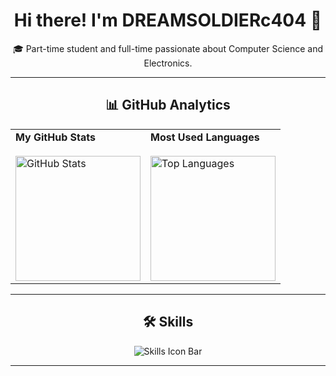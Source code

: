 <div align="center">

# Hi there! I'm DREAMSOLDIERc404 👋

🎓 Part-time student and full-time passionate about Computer Science and Electronics.

---

## 📊 GitHub Analytics

<table align="center">
  <tr>
    <td>
      <b>My GitHub Stats</b><br><br>
      <img src="https://github-readme-stats.vercel.app/api?username=DREAMSOLDIERc404&show_icons=true&theme=default" alt="GitHub Stats" height="200"/>
    </td>
    <td>
      <b>Most Used Languages</b><br><br>
      <img src="https://github-readme-stats.vercel.app/api/top-langs/?username=DREAMSOLDIERc404&layout=compact&theme=default" alt="Top Languages" height="200"/>
    </td>
  </tr>
</table>

---

## 🛠️ Skills

<p align="center">
  <img src="https://skillicons.dev/icons?i=c,cpp,java,javascript,html,gradle,bash,git,arduino,raspberrypi,kali,kotlin" alt="Skills Icon Bar"/>
</p>

---

<!--
**DREAMSOLDIERc404/DREAMSOLDIERc404** is a ✨ special ✨ repository because its `README.md` (this file) appears on your GitHub profile.
-->

</div>
